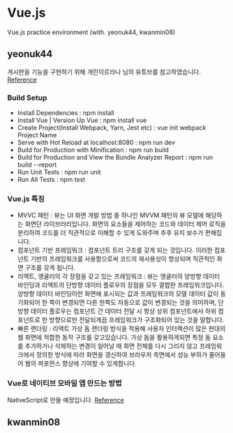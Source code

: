 # Vue.js
Vue.js practice environment (with. yeonuk44, kwanmin08)


## yeonuk44
게시판을 기능을 구현하기 위해 개린이르라나 님의 유튜브를 참고하였습니다.
[Reference](https://www.youtube.com/channel/UC5ChZXCogqV99ju-M0TNNfw)

### Build Setup
- Install Dependencies : npm install
- Install Vue | Version Up Vue : npm install vue
- Create Project(Install Webpack, Yarn, Jest etc) : vue init webpack Project Name
- Serve with Hot Reload at localhost:8080 : npm run dev
- Build for Production with Minification : npm run build
- Build for Production and View the Bundle Analyzer Report : npm run build --report
- Run Unit Tests : npm run unit
- Run All Tests : npm test

### Vue.js 특징
- MVVC 패턴 : 뷰는 UI 화면 개발 방법 중 하나인 MVVM 패턴의 뷰 모델에 해당하는 화면단 라이브러리입니다.
화면의 요소들을 제어하는 코드와 데이터 제어 로직을 분리하여 코드를 더 직관적으로 이해할 수 있게 도와주며 추후 유지 보수가 편해집니다.
- 컴포넌트 기반 프레임워크 : 컴포넌트 트리 구조를 갖게 되는 것입니다. 이러한 컴포넌트 기반의 프레임워크를 사용함으로써 코드의 재사용성이 향상되며 직관적인 화면 구조를 갖게 됩니다.
- 리액트, 앵귤러의 각 장점을 갖고 있는 프레임워크 : 뷰는 앵귤러의 양방향 데이터 바인딩과 리액트의 단방향 데이터 플로우의 장점을 모두 결합한 프레임워크입니다. 양방향 데이터 바인딩이란 화면에 표시되는 값과 프레임워크의 모델 데이터 값이 동기화되어 한 쪽이 변경되면 다른 한쪽도 자동으로 값이 변경되는 것을 의미하며, 단방향 데이터 플로우는 컴포넌트 간 데이터 전달 시 항상 상위 컴포넌트에서 하위 컴포넌트로 한 방향으로만 전달되게끔 프레임워크가 구조화되어 있는 것을 말합니다. 
- 빠른 랜더링 : 리액트 가상 돔 랜더링 방식을 적용해 사용자 인터랙션이 많은 현대의 웹 화면에 적합한 동작 구조를 갖고있습니다. 가상 돔을 활용하게되면 특정 돔 요소를 추가하거나 삭제하는 변경이 일어날 때 화면 전체를 다시 그리지 않고 프레임워크에서 정의한 방식에 따라 화면을 갱신하여 브라우저 측면에서 성능 부하가 줄어들어 웹의 퍼포먼스 향상에 기여할 수 있게합니다.

### Vue로 네이티브 모바일 앱 만드는 방법
NativeScript로 만들 예정입니다.
[Reference](https://vuejs-kr.github.io/vue/nativescript/2017/08/11/introduce-vue-nativescript-01/)
## kwanmin08
